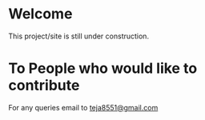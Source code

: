# Welcome
This project/site is still under construction. 

# To People who would like to contribute

For any queries email to teja8551@gmail.com